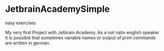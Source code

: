 # JetbrainAcademySimple
easy exercises

My very first Project with Jetbrain Academy.
As a not nativ english speaker it is possible that sometimes variable names or output of print commands are written in german.
